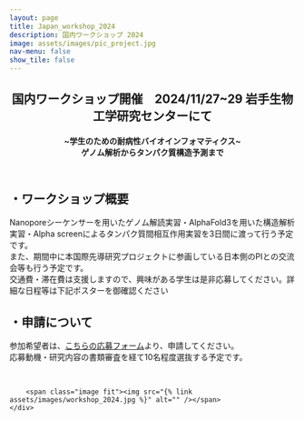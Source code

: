 ```yaml
---
layout: page
title: Japan_workshop_2024
description: 国内ワークショップ 2024
image: assets/images/pic_project.jpg
nav-menu: false
show_tile: false
---
```


<!-- Main -->
<div id="main" class="alt">

<!-- One -->
<section id="one">
	<div class="inner">
		<header class="major">
			<h2>国内ワークショップ開催　2024/11/27~29 岩手生物工学研究センターにて</h2>
			<h4>~学生のための耐病性バイオインフォマティクス~<br>ゲノム解析からタンパク質構造予測まで</h4>
		</header>
		<!-- Content -->
		<h2 id="content">・ワークショップ概要</h2>
		<p>Nanoporeシーケンサーを用いたゲノム解読実習・AlphaFold3を用いた構造解析実習・Alpha screenによるタンパク質間相互作用実習を3日間に渡って行う予定です。<br>
		また、期間中に本国際先導研究プロジェクトに参画している日本側のPIとの交流会等も行う予定です。<br>
		交通費・滞在費は支援しますので、興味がある学生は是非応募してください。詳細な日程等は下記ポスターを御確認ください</p>
		<h2 id="content">・申請について</h2>
		<p>参加希望者は、<a href="https://forms.gle/PJ2se4GArkHimywW6">こちらの応募フォーム</a>より、申請してください。<br>
		応募動機・研究内容の書類審査を経て10名程度選抜する予定です。</p>
		<br>

		<span class="image fit"><img src="{% link assets/images/workshop_2024.jpg %}" alt="" /></span>
	</div>
</section>
</div>
